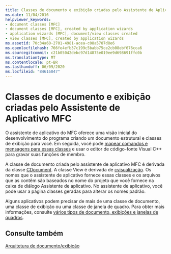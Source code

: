 ```yaml
---
title: Classes de documento e exibição criadas pelo Assistente de Aplicativo MFC
ms.date: 11/04/2016
helpviewer_keywords:
- document classes [MFC]
- document classes [MFC], created by application wizards
- application wizards [MFC], document/view classes created
- view classes [MFC], created by application wizards
ms.assetid: 70c34a60-2701-4981-acea-c08a5787d8e6
ms.openlocfilehash: 766fe4efb37c199c5babb75ce2cb08ebf676cca6
ms.sourcegitcommit: c21b05042debc97d14875e019ee9d698691ffc0b
ms.translationtype: MT
ms.contentlocale: pt-BR
ms.lasthandoff: 06/09/2020
ms.locfileid: "84616047"
---
```

# <a name="document-and-view-classes-created-by-the-mfc-application-wizard"></a>Classes de documento e exibição criadas pelo Assistente de Aplicativo MFC

O assistente de aplicativo do MFC oferece uma visão inicial do desenvolvimento do programa criando um documento estrutural e classes de exibição para você. Em seguida, você pode [mapear comandos e mensagens para essas classes](reference/mapping-messages-to-functions.md) e usar o editor de código-fonte Visual C++ para gravar suas funções de membro.

A classe de documento criada pelo assistente de aplicativo MFC é derivada da classe [CDocument](reference/cdocument-class.md). A classe View é derivada de [cvisualização](reference/cview-class.md). Os nomes que o assistente de aplicativo fornece essas classes e os arquivos que as contêm são baseados no nome do projeto que você fornece na caixa de diálogo Assistente de aplicativo. No assistente de aplicativo, você pode usar a página classes geradas para alterar os nomes padrão.

Alguns aplicativos podem precisar de mais de uma classe de documento, uma classe de exibição ou uma classe de janela de quadro. Para obter mais informações, consulte [vários tipos de documento, exibições e janelas de quadros](multiple-document-types-views-and-frame-windows.md).

## <a name="see-also"></a>Consulte também

[Arquitetura de documento/exibição](document-view-architecture.md)

